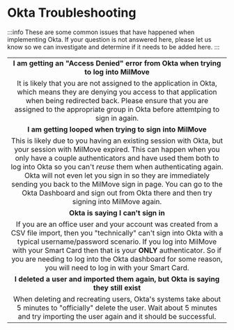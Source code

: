 # Okta Troubleshooting

:::info
These are some common issues that have happened when implementing Okta. If your question is not answered here, please let us know so we can investigate and determine if it needs to be added here.
:::

<table align="center">
    <tr>
        <td align="center"><b>I am getting an "Access Denied" error from Okta when trying to log into MilMove</b></td>
    </tr>
    <tr>
        <td align="center">It is likely that you are not assigned to the application in Okta, which means they are denying you access to that application when being redirected back. Please ensure that you are assigned to the appropriate group in Okta before attemtping to sign in again.</td>
    </tr>
    <tr>
        <td align="center"><b>I am getting looped when trying to sign into MilMove</b></td>
    </tr>
    <tr>
        <td align="center">This is likely due to you having an existing session with Okta, but your session with MilMove expired. This can happen when you only have a couple authenticators and have used them both to log into Okta so you can't <em>reuse</em> them when authenticating again. Okta will not even let you sign in so they are immediately sending you back to the MilMove sign in page. You can go to the Okta Dashboard and sign out from Okta there and then try signing into MilMove again.</td>
    </tr>
    <tr>
        <td align="center"><b>Okta is saying I can't sign in</b></td>
    </tr>
    <tr>
        <td align="center">If you are an office user and your account was created from a CSV file import, then you "technically" can't sign into Okta with a typical username/password scenario. If you log into MilMove with your Smart Card then that is your <b>ONLY</b> authenticator. So if you are needing to log into the Okta dashboard for some reason, you will need to log in with your Smart Card.</td>
    </tr>
    <tr>
        <td align="center"><b>I deleted a user and imported them again, but Okta is saying they still exist</b></td>
    </tr>
    <tr>
        <td align="center">When deleting and recreating users, Okta's systems take about 5 minutes to "officially" delete the user. Wait about 5 minutes and try importing the user again and it should be successful.</td>
    </tr>
</table>